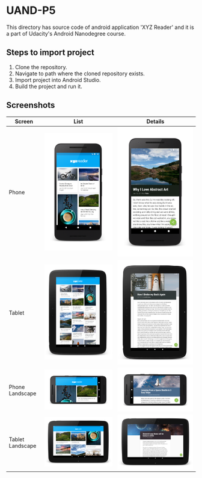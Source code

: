 # UAND-P5
This directory has source code of android application 'XYZ Reader' and it is a part of Udacity's Android Nanodegree course.

## Steps to import project

1. Clone the repository.
2. Navigate to path where the cloned repository exists.
3. Import project into Android Studio.
4. Build the project and run it.

## Screenshots

 Screen | List | Details |
 --- | --- | --
 Phone | ![Phone ](captures/phone_list.png) | ![Phone ](captures/phone_details.png)
 Tablet | ![Tablet ](captures/tablet_list.png) | ![Tablet ](captures/tablet_details.png)
 Phone Landscape | ![Phone ](captures/phone_list_land.png) | ![Phone ](captures/phone_details_land.png)
 Tablet Landscape | ![Tablet ](captures/tablet_list_land.png) | ![Tablet ](captures/tablet_details_land.png)
